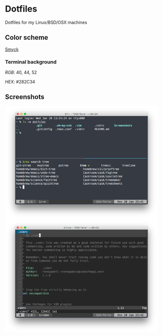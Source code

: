 # Dotfiles
Dotfiles for my Linux/BSD/OSX machines

## Color scheme
[Smyck](https://github.com/hukl/Smyck-Color-Scheme)

### Terminal background
*RGB*: 40, 44, 52

*HEX*: #282C34

## Screenshots
![Screenshot1](https://raw.githubusercontent.com/renegadevi/dotfiles/master/Screenshots/Screenshot_01.png)
![Screenshot2](https://raw.githubusercontent.com/renegadevi/dotfiles/master/Screenshots/Screenshot_02.png)
